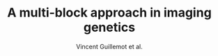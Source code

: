 ---
cat: gaia
subcat: signature
bestof: false
author: Vincent Guillemot et al.
title: A multi-block approach in imaging genetics
year: 2013
type: inproceedings
booktitle: 9th International Imaging Genetics Conference
---